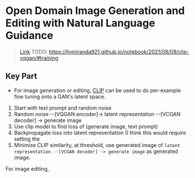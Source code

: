# Open Domain Image Generation and Editing with Natural Language Guidance
> [Link](https://arxiv.org/pdf/2204.08583.pdf)
TODO: https://ljvmiranda921.github.io/notebook/2021/08/08/clip-vqgan/#training
## Key Part
- For image generation or editing, [CLIP](https://jeadie.github.io/notes/clip) can be used to do per-example fine tuning onto a GAN's latent space.
1. Start with text prompt and random noise
2. Random noise --[VQGAN encoder]-> latent representation --[VCGAN decoder] -> generate image
3. Use clip model to find loss of (generate image, text prompt)
4. Backpropagate loss into latent representation (I think this would require setting the
5. Minimise CLIP similarity, at threshold, use generated image of `latent representation --[VCGAN decoder] -> generate image` as generated image.

For image editing,